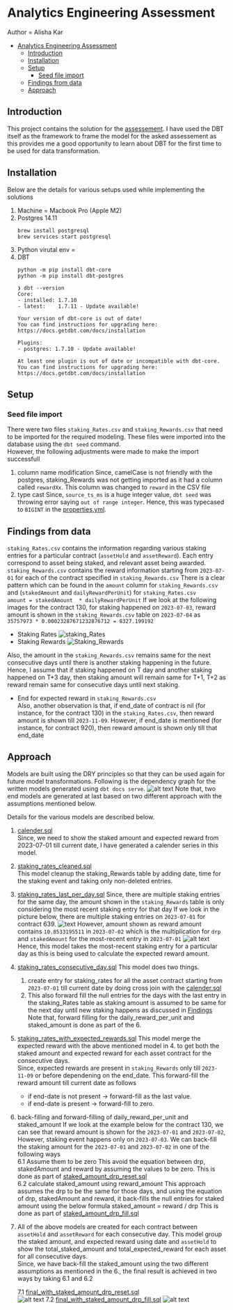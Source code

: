 # Analytics Engineering Assessment

Author = Alisha Kar

- [Analytics Engineering Assessment](#analytics-engineering-assessment)
  - [Introduction](#introduction)
  - [Installation](#installation)
  - [Setup](#setup)
    - [Seed file import](#seed-file-import)
  - [Findings from data](#findings-from-data)
  - [Approach](#approach)
## Introduction
This project contains the solution for the [assessement](./assessment_README.md).
I have used the DBT itself as the framework to frame the model for the asked assessement as this provides me a good opportunity to learn about DBT for the first time to be used for data transformation.

## Installation
Below are the details for various setups used while implementing the solutions
1. Machine = Macbook Pro (Apple M2)
2. Postgres 14.11
    ```
    brew install postgresql
    brew services start postgresql
    ```
3. Python virutal env = 
4. DBT  
    ```
    python -m pip install dbt-core
    python -m pip install dbt-postgres
    ```
    ```
    ❯ dbt --version
    Core:
    - installed: 1.7.10
    - latest:    1.7.11 - Update available!

    Your version of dbt-core is out of date!
    You can find instructions for upgrading here:
    https://docs.getdbt.com/docs/installation

    Plugins:
    - postgres: 1.7.10 - Update available!

    At least one plugin is out of date or incompatible with dbt-core.
    You can find instructions for upgrading here:
    https://docs.getdbt.com/docs/installation
    ```

## Setup

### Seed file import
There were two files `staking_Rates.csv` and `staking_Rewards.csv` that need to be imported for the required modeling. These files were imported into the database using the `dbt seed` command.  
However, the following adjustments were made to make the import successfull
1. column name modification
Since, camelCase is not friendly with the postgres, staking_Rewards was not getting imported as it had a column called `rewardXx`. This column was changed to `reward` in the CSV file
2. type cast
Since, `source_ts_ms` is a huge integer value, `dbt seed` was throwing error saying `out of range integer`. Hence, this was typecased to `BIGINT` in the [properties.yml](./seeds/properties.yml).

## Findings from data
`staking_Rates.csv` contains the information regarding various staking entries for a particular contract (`assetHold` and `assetReward`). Each entry correspond to asset being staked, and relevant asset being awarded.  
`staking_Rewards.csv` contains the reward information starting from `2023-07-01` for each of the contract specified in `staking_Rewards.csv` 
There is a clear pattern which can be found in the `amount` column for `staking_Rewards.csv` and (`stakedAmount` and `dailyRewardPerUnit`) for `staking_Rates.csv`  
`amount = stakedAmount  * dailyRewardPerUnit`
If we look at the following images for the contract 130, for staking happened on `2023-07-03`, reward amount is shown in the `staking_Rewards.csv` table on `2023-07-04` as `35757973 * 0.00023287671232876712 = 8327.199192`
* Staking Rates
![staking_Rates](<images/Screenshot 2024-04-01 at 8.46.11 PM.png>)
* Staking Rewards
![Staking_Rewards](<images/Screenshot 2024-04-01 at 8.49.44 PM.png>)

Also, the amount in the `staking_Rewards.csv` remains same for the next consecutive days until there is another staking happening in the future. Hence, I assume that if staking happened on T day and another staking happened on T+3 day, then staking amount will remain same for T+1, T+2 as reward remain same for consecutive days until next staking.

* End for expected reward in `staking_Rewards.csv`  
Also, another observation is that, if end_date of contract is nil (for instance, for the contract 130) in the `staking_Rates.csv`, then reward amount is shown till `2023-11-09`. 
However, if end_date is mentioned (for instance, for contract 920), then reward amount is shown only till that end_date

## Approach
Models are built using the DRY principles so that they can be used again for future model transformations. Following is the dependency graph for the written models generated using `dbt docs serve`. 
![alt text](<images/Screenshot 2024-04-01 at 10.28.11 PM.png>)
Note that, two end models are generated at last based on two different approach with the assumptions mentioned below. 

Details for the various models are described below.

1. [calender.sql](models/calender.sql)  
Since, we need to show the staked amount and expected reward from 2023-07-01 till current date, I have generated a calender series in this model.

2. [staking_rates_cleaned.sql](models/staking_rates_cleaned.sql)  
This model cleanup the staking_Rewards table by adding date, time for the staking event and taking only non-deleted entries.

3. [staking_rates_last_per_day.sql](models/staking_rates_last_per_day.sql)
Since, there are multiple staking entries for the same day, the amount shown in the `staking_Rewards` table is only considering the most recent staking entry for that day
If we look in the picture below, there are multiple staking entries on `2023-07-01` for contract 639.
![text](<images/Screenshot 2024-04-01 at 9.12.25 PM.png>)
However, amount shown as reward amount contains `10.8533195511` in `2023-07-02` which is the multiplication for `drp` and `stakedAmount` for the most-recent entry in `2023-07-01`
![alt text](<images/Screenshot 2024-04-01 at 9.17.47 PM.png>)
Hence, this model takes the most-recent staking entry for a particular day as this is being used to calculate the expected reward amount.

4. [staking_rates_consecutive_day.sql](models/staking_rates_consecutive_day.sql)
This model does two things.
   1. create entry for staking_rates for all the asset contract starting from `2023-07-01` till current date by doing cross join with the [calender.sql](models/calender.sql)
   2. This also forward fill the null entries for the days with the last entry in the staking_Rates table as staking amount is assumed to be same for the next day until new staking happens as discussed in [Findings](#findings-from-data)  
   Note that, forward filling for the daily_reward_per_unit and staked_amount is done as part of the 6.

5. [staking_rates_with_expected_rewards.sql](models/staking_rates_with_expected_rewards.sql)
This model merge the expected reward with the above mentioned model in 4. to get both the staked amount and expected reward for each asset contract for the consecutive days.   
Since, expected rewards are present in `staking_Rewards` only till `2023-11-09` or before dependening on the end_date. This forward-fill the reward amount till current date as follows
    * if end-date is not present -> forward-fill as the last value.
    * if end-date is present -> forward-fill to zero.

6. back-filling and forward-filling of daily_reward_per_unit and staked_amount
If we look at the example below for the contract 130, we can see that  reward amount is shown for the `2023-07-01` and `2023-07-02`, However, staking event happens only on `2023-07-03`. We can back-fill the staking amount for the `2023-07-01` and `2023-07-02` in one of the following ways  
   6.1 Assume them to be zero
   This avoid the equation between drp, stakedAmount and reward by assuming the values to be zero. This is done as part of [staked_amount_drp_reset.sql](models/staked_amount_drp_reset.sql)  
   6.2 calculate staked_amount using reward_amount
   This approach assumes the drp to be the same for those days, and using the equation of drp, stakedAmount and reward, it back-fills the null entries for staked amount using the below formula
   staked_amount = reward / drp
   This is done as part of [staked_amount_drp_fill.sql](models/staked_amount_drp_fill.sql) 
7. All of the above models are created for each contract between `assetHold` and `assetReward` for each consecutive day. This model group the staked amount, and expected reward using date and `assetHold` to show the total_staked_amount and total_expected_reward for each asset for all consecutive days.  
   Since, we have back-fill the staked_amount using the two different assumptions as mentioned in the 6., the final result is achieved in two ways by taking 6.1 and 6.2  

    7.1 [final_with_staked_amount_drp_reset.sql](models/final_with_staked_amount_drp_reset.sql)  
    ![alt text](<images/Screenshot 2024-04-01 at 9.50.00 PM.png>)
    7.2 [final_with_staked_amount_drp_fill.sql](models/final_with_staked_amount_drp_fill.sql)
    ![alt text](<images/Screenshot 2024-04-01 at 9.49.20 PM.png>)

